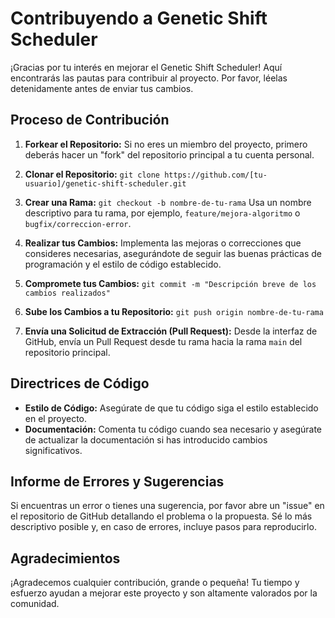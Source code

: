 # Contribuyendo a Genetic Shift Scheduler

¡Gracias por tu interés en mejorar el Genetic Shift Scheduler! Aquí encontrarás las pautas para contribuir al proyecto. Por favor, léelas detenidamente antes de enviar tus cambios.

## Proceso de Contribución

1. **Forkear el Repositorio:** 
   Si no eres un miembro del proyecto, primero deberás hacer un "fork" del repositorio principal a tu cuenta personal.

2. **Clonar el Repositorio:** 
   `git clone https://github.com/[tu-usuario]/genetic-shift-scheduler.git`

3. **Crear una Rama:** 
   `git checkout -b nombre-de-tu-rama`
   Usa un nombre descriptivo para tu rama, por ejemplo, `feature/mejora-algoritmo` o `bugfix/correccion-error`.

4. **Realizar tus Cambios:** 
   Implementa las mejoras o correcciones que consideres necesarias, asegurándote de seguir las buenas prácticas de programación y el estilo de código establecido.

5. **Compromete tus Cambios:** 
   `git commit -m "Descripción breve de los cambios realizados"`

6. **Sube los Cambios a tu Repositorio:** 
   `git push origin nombre-de-tu-rama`

7. **Envía una Solicitud de Extracción (Pull Request):** 
   Desde la interfaz de GitHub, envía un Pull Request desde tu rama hacia la rama `main` del repositorio principal.

## Directrices de Código

- **Estilo de Código:** Asegúrate de que tu código siga el estilo establecido en el proyecto.
- **Documentación:** Comenta tu código cuando sea necesario y asegúrate de actualizar la documentación si has introducido cambios significativos.

## Informe de Errores y Sugerencias

Si encuentras un error o tienes una sugerencia, por favor abre un "issue" en el repositorio de GitHub detallando el problema o la propuesta. Sé lo más descriptivo posible y, en caso de errores, incluye pasos para reproducirlo.

## Agradecimientos

¡Agradecemos cualquier contribución, grande o pequeña! Tu tiempo y esfuerzo ayudan a mejorar este proyecto y son altamente valorados por la comunidad.
